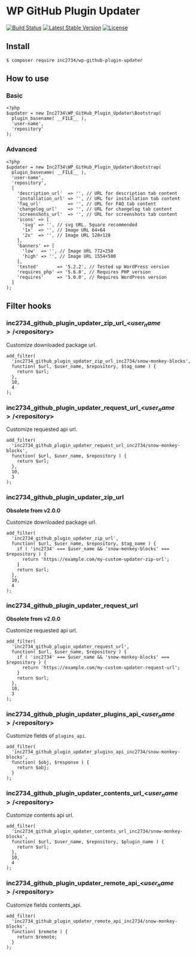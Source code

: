 # WP GitHub Plugin Updater

[![Build Status](https://travis-ci.com/inc2734/wp-github-plugin-updater.svg?branch=master)](https://travis-ci.com/inc2734/wp-github-plugin-updater)
[![Latest Stable Version](https://poser.pugx.org/inc2734/wp-github-plugin-updater/v/stable)](https://packagist.org/packages/inc2734/wp-github-plugin-updater)
[![License](https://poser.pugx.org/inc2734/wp-github-plugin-updater/license)](https://packagist.org/packages/inc2734/wp-github-plugin-updater)

## Install
```
$ composer require inc2734/wp-github-plugin-updater
```

## How to use
### Basic
```
<?php
$updater = new Inc2734\WP_GitHub_Plugin_Updater\Bootstrap(
  plugin_basename( __FILE__ ),
  'user-name',
  'repository'
);
```

### Advanced
```
<?php
$updater = new Inc2734\WP_GitHub_Plugin_Updater\Bootstrap(
  plugin_basename( __FILE__ ),
  'user-name',
  'repository',
  [
    'description_url'  => '', // URL for description tab content
    'installation_url' => '', // URL for installation tab content
    'faq_url'          => '', // URL for FAQ tab content
    'changelog_url'    => '', // URL for changelog tab content
    'screenshots_url'  => '', // URL for screenshots tab content
    'icons' => [
      'svg' => '', // svg URL. Square recommended
      '1x'  => '', // Image URL 64×64
      '2x'  => '', // Image URL 128×128
    ],
    'banners' => [
      'low'  => '', // Image URL 772×250
      'high' => '', // Image URL 1554×500
    ],
    'tested'       => '5.2.2', // Tested up WordPress version
    'requires_php' => '5.6.0', // Requires PHP version
    'requires'     => '5.0.0', // Requires WordPress version
  ]
);
```

## Filter hooks
### inc2734_github_plugin_updater_zip_url_<$user_name>/<$repository>

Customize downloaded package url.

```
add_filter(
  'inc2734_github_plugin_updater_zip_url_inc2734/snow-monkey-blocks',
  function( $url, $user_name, $repository, $tag_name ) {
    return $url;
  },
  10,
  4
);
```

### inc2734_github_plugin_updater_request_url_<$user_name>/<$repository>

Customize requested api url.

```
add_filter(
  'inc2734_github_plugin_updater_request_url_inc2734/snow-monkey-blocks',
  function( $url, $user_name, $repository ) {
    return $url;
  },
  10,
  3
);
```

### inc2734_github_plugin_updater_zip_url

**Obsolete from v2.0.0**

Customize downloaded package url.

```
add_filter(
  'inc2734_github_plugin_updater_zip_url',
  function( $url, $user_name, $repository, $tag_name ) {
    if ( 'inc2734' === $user_name && 'snow-monkey-blocks' === $repository ) {
      return 'https://example.com/my-custom-updater-zip-url';
    }
    return $url;
  },
  10,
  4
);
```

### inc2734_github_plugin_updater_request_url

**Obsolete from v2.0.0**

Customize requested api url.

```
add_filter(
  'inc2734_github_plugin_updater_request_url',
  function( $url, $user_name, $repository ) {
    if ( 'inc2734' === $user_name && 'snow-monkey-blocks' === $repository ) {
      return 'https://example.com/my-custom-updater-request-url';
    }
    return $url;
  },
  10,
  3
);
```

### inc2734_github_plugin_updater_plugins_api_<$user_name>/<$repository>

Customize fields of `plugins_api`.

```
add_filter(
  'inc2734_github_plugin_updater_plugins_api_inc2734/snow-monkey-blocks',
  function( $obj, $response ) {
    return $obj;
  }
);
```

### inc2734_github_plugin_updater_contents_url_<$user_name>/<$repository>

Customize contents api url.

```
add_filter(
  'inc2734_github_plugin_updater_contents_url_inc2734/snow-monkey-blocks',
  function( $url, $user_name, $repository, $plugin_name ) {
    return $url;
  },
  10,
  4
);
```

### inc2734_github_plugin_updater_remote_api_<$user_name>/<$repository>

Customize fields contents_api.

```
add_filter(
  'inc2734_github_plugin_updater_remote_api_inc2734/snow-monkey-blocks',
  function( $remote ) {
    return $remote;
  }
);
```
